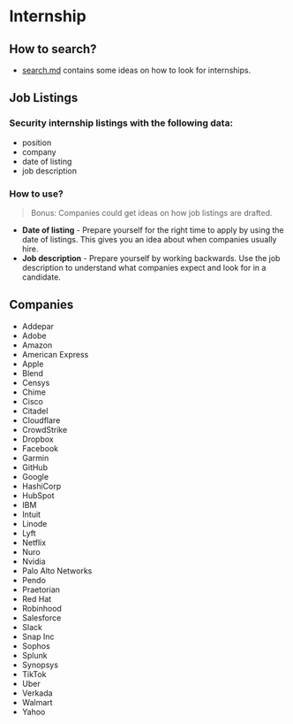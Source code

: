 # Internship

## How to search?

- [search.md](search.md) contains some ideas on how to look for internships.

## Job Listings

### Security internship listings with the following data:

- position
- company
- date of listing
- job description

### How to use?

> Bonus: Companies could get ideas on how job listings are drafted.

- **Date of listing** - Prepare yourself for the right time to apply by using the date of listings. This gives you an idea about when companies usually hire.
- **Job description** - Prepare yourself by working backwards. Use the job description to understand what companies expect and look for in a candidate.

## Companies

- Addepar
- Adobe
- Amazon
- American Express
- Apple
- Blend
- Censys
- Chime
- Cisco
- Citadel
- Cloudflare
- CrowdStrike
- Dropbox
- Facebook
- Garmin
- GitHub
- Google
- HashiCorp
- HubSpot
- IBM
- Intuit
- Linode
- Lyft
- Netflix
- Nuro
- Nvidia
- Palo Alto Networks
- Pendo
- Praetorian
- Red Hat
- Robinhood
- Salesforce
- Slack
- Snap Inc
- Sophos
- Splunk
- Synopsys
- TikTok
- Uber
- Verkada
- Walmart
- Yahoo
